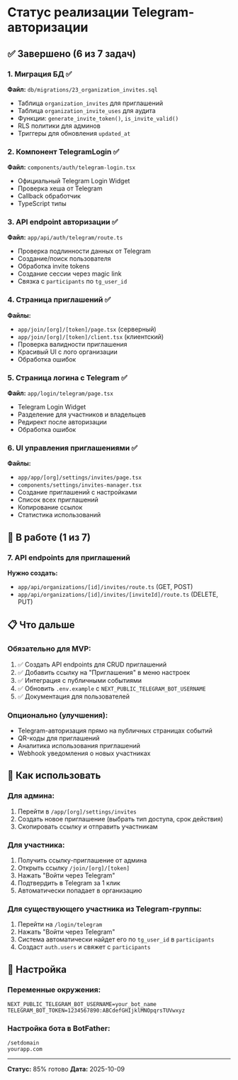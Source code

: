 # Статус реализации Telegram-авторизации

## ✅ Завершено (6 из 7 задач)

### 1. Миграция БД ✅
**Файл:** `db/migrations/23_organization_invites.sql`
- Таблица `organization_invites` для приглашений
- Таблица `organization_invite_uses` для аудита
- Функции: `generate_invite_token()`, `is_invite_valid()`
- RLS политики для админов
- Триггеры для обновления `updated_at`

### 2. Компонент TelegramLogin ✅
**Файл:** `components/auth/telegram-login.tsx`
- Официальный Telegram Login Widget
- Проверка хеша от Telegram
- Callback обработчик
- TypeScript типы

### 3. API endpoint авторизации ✅
**Файл:** `app/api/auth/telegram/route.ts`
- Проверка подлинности данных от Telegram
- Создание/поиск пользователя
- Обработка invite tokens
- Создание сессии через magic link
- Связка с `participants` по `tg_user_id`

### 4. Страница приглашений ✅
**Файлы:**
- `app/join/[org]/[token]/page.tsx` (серверный)
- `app/join/[org]/[token]/client.tsx` (клиентский)
- Проверка валидности приглашения
- Красивый UI с лого организации
- Обработка ошибок

### 5. Страница логина с Telegram ✅
**Файл:** `app/login/telegram/page.tsx`
- Telegram Login Widget
- Разделение для участников и владельцев
- Редирект после авторизации
- Обработка ошибок

### 6. UI управления приглашениями ✅
**Файлы:**
- `app/app/[org]/settings/invites/page.tsx`
- `components/settings/invites-manager.tsx`
- Создание приглашений с настройками
- Список всех приглашений
- Копирование ссылок
- Статистика использований

## 🚧 В работе (1 из 7)

### 7. API endpoints для приглашений
**Нужно создать:**
- `app/api/organizations/[id]/invites/route.ts` (GET, POST)
- `app/api/organizations/[id]/invites/[inviteId]/route.ts` (DELETE, PUT)

## 📋 Что дальше

### Обязательно для MVP:
1. ✅ Создать API endpoints для CRUD приглашений
2. ✅ Добавить ссылку на "Приглашения" в меню настроек
3. ✅ Интеграция с публичными событиями
4. ✅ Обновить `.env.example` с `NEXT_PUBLIC_TELEGRAM_BOT_USERNAME`
5. ✅ Документация для пользователей

### Опционально (улучшения):
- Telegram-авторизация прямо на публичных страницах событий
- QR-коды для приглашений
- Аналитика использования приглашений
- Webhook уведомления о новых участниках

## 🎯 Как использовать

### Для админа:
1. Перейти в `/app/[org]/settings/invites`
2. Создать новое приглашение (выбрать тип доступа, срок действия)
3. Скопировать ссылку и отправить участникам

### Для участника:
1. Получить ссылку-приглашение от админа
2. Открыть ссылку `/join/[org]/[token]`
3. Нажать "Войти через Telegram"
4. Подтвердить в Telegram за 1 клик
5. Автоматически попадает в организацию

### Для существующего участника из Telegram-группы:
1. Перейти на `/login/telegram`
2. Нажать "Войти через Telegram"
3. Система автоматически найдет его по `tg_user_id` в `participants`
4. Создаст `auth.users` и свяжет с `participants`

## 🔧 Настройка

### Переменные окружения:
```env
NEXT_PUBLIC_TELEGRAM_BOT_USERNAME=your_bot_name
TELEGRAM_BOT_TOKEN=1234567890:ABCdefGHIjklMNOpqrsTUVwxyz
```

### Настройка бота в BotFather:
```
/setdomain
yourapp.com
```

---

**Статус:** 85% готово
**Дата:** 2025-10-09


